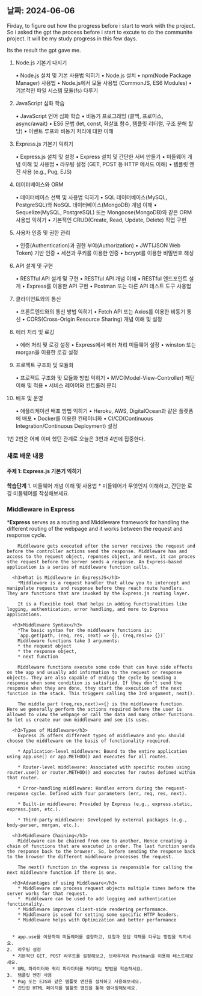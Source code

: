 ## 날짜: 2024-06-06

Firday, to figure out how the progress before i start to work with the project. So i asked the gpt the process before i start to excute to do the communite project. It will be my study progress in this few days.

Its the result the gpt gave me.

1. Node.js 기본기 다지기

	•	Node.js 설치 및 기본 사용법 익히기
	•	Node.js 설치
	•	npm(Node Package Manager) 사용법
	•	Node.js에서 모듈 사용법 (CommonJS, ES6 Modules)
	•	기본적인 파일 시스템 모듈(fs) 다루기

2. JavaScript 심화 학습

	•	JavaScript 언어 심화 학습
	•	비동기 프로그래밍 (콜백, 프로미스, async/await)
	•	ES6 문법 (let, const, 화살표 함수, 템플릿 리터럴, 구조 분해 할당)
	•	이벤트 루프와 비동기 처리에 대한 이해

3. Express.js 기본기 익히기

	•	Express.js 설치 및 설정
	•	Express 설치 및 간단한 서버 만들기
	•	미들웨어 개념 이해 및 사용법
	•	라우팅 설정 (GET, POST 등 HTTP 메서드 이해)
	•	템플릿 엔진 사용 (e.g., Pug, EJS)

4. 데이터베이스와 ORM

	•	데이터베이스 선택 및 사용법 익히기
	•	SQL 데이터베이스(MySQL, PostgreSQL)와 NoSQL 데이터베이스(MongoDB) 개념 이해
	•	Sequelize(MySQL, PostgreSQL) 또는 Mongoose(MongoDB)와 같은 ORM 사용법 익히기
	•	기본적인 CRUD(Create, Read, Update, Delete) 작업 구현

5. 사용자 인증 및 권한 관리

	•	인증(Authentication)과 권한 부여(Authorization)
	•	JWT(JSON Web Token) 기반 인증
	•	세션과 쿠키를 이용한 인증
	•	bcrypt를 이용한 비밀번호 해싱

6. API 설계 및 구현

	•	RESTful API 설계 및 구현
	•	RESTful API 개념 이해
	•	RESTful 엔드포인트 설계
	•	Express를 이용한 API 구현
	•	Postman 또는 다른 API 테스트 도구 사용법

7. 클라이언트와의 통신

	•	프론트엔드와의 통신 방법 익히기
	•	Fetch API 또는 Axios를 이용한 비동기 통신
	•	CORS(Cross-Origin Resource Sharing) 개념 이해 및 설정

8. 에러 처리 및 로깅

	•	에러 처리 및 로깅 설정
	•	Express에서 에러 처리 미들웨어 설정
	•	winston 또는 morgan을 이용한 로깅 설정

9. 프로젝트 구조화 및 모듈화

	•	프로젝트 구조화 및 모듈화 방법 익히기
	•	MVC(Model-View-Controller) 패턴 이해 및 적용
	•	서비스 레이어와 컨트롤러 분리

10. 배포 및 운영

	•	애플리케이션 배포 방법 익히기
	•	Heroku, AWS, DigitalOcean과 같은 플랫폼에 배포
	•	Docker를 이용한 컨테이너화
	•	CI/CD(Continuous Integration/Continuous Deployment) 설정

  1번 2번은 어제 이미 했던 관계로 오늘은 3번과 4번에 집중한다.

### 새로 배운 내용
#### 주제 1: Express.js 기본기 익히기
  <b>학습단계</b>
	1.	미들웨어 개념 이해 및 사용법
	  *	미들웨어가 무엇인지 이해하고, 간단한 로깅 미들웨어를 작성해보세요.
      <h3>Middleware in Express</h3>
        *<b>Express</b> serves as a routing and Middleware framework for handling the different routing of the webpage and it works between the request and response cycle. <br>
        
        Middleware gets executed after the server receives the request and before the controller actions send the response. Middleware has and access to the request object, reponses object, and next, it can proces sthe request before the server sends a response. An Express-based application is a series of middleware function calls. 

      <h3>What is Middleware in ExpressJS</h3>
        *Middleware is a request handler that allow you to intercept and manipulate requests and response before they reach route handlers. They are functions that are invoked by the Express.js routing layer.

        It is a flexible tool that helps in adding functionalities like logging, authentication, error handling, and more to Express applications. 

      <h3>Middleware Syntax</h3>
        *The basic syntax for the middleware functions is: 
        `app.get(path, (req, res, next) => {}, (req,res)=> {})`
        Middleware functions take 3 arguments: 
        * the request object
        * the response object,
        * next function 

        Middleware functions execute some code that can have side effects on the app and usually add information to the request or response objects. They are also capable of ending the cycle by sending a response when some condition is satisfied. If they don’t send the response when they are done, they start the execution of the next function in the stack. This triggers calling the 3rd argument, next().

        The middle part (req,res,next)=>{} is the middleware function. Here we generally perform the actions required before the user is allowed to view the webpage or call the data and many other functions. So let us create our own middleware and see its uses.

      <h3>Types of Middleware</h3>
        Express JS offers different types of middleware and you should choose the middleware on the basis of functionality required.

        * Application-level middleware: Bound to the entire application using app.use() or app.METHOD() and executes for all routes.
        
        * Router-level middleware: Associated with specific routes using router.use() or router.METHOD() and executes for routes defined within that router.

        * Error-handling middleware: Handles errors during the request-response cycle. Defined with four parameters (err, req, res, next).

        * Built-in middleware: Provided by Express (e.g., express.static, express.json, etc.).

        * Third-party middleware: Developed by external packages (e.g., body-parser, morgan, etc.).
      
      <h3>Middleware Chaining</h3>
        Middleware can be chained from one to another, Hence creating a chain of functions that are executed in order. The last function sends the response back to the browser. So, before sending the response back to the browser the different middleware processes the request.

        The next() function in the express is responsible for calling the next middleware function if there is one.

      <h3>Advantages of using Middleware</h3>
        * Middleware can process request objects multiple times before the server works for that request.
        *  Middleware can be used to add logging and authentication functionality.
        * Middleware improves client-side rendering performance.
        * Middleware is used for setting some specific HTTP headers.
        * Middleware helps with Optimization and better performance


	  * app.use를 이용하여 미들웨어를 설정하고, 요청과 응답 객체를 다루는 방법을 익히세요.
	2.	라우팅 설정
	  *	기본적인 GET, POST 라우트를 설정해보고, 브라우저와 Postman을 이용해 테스트해보세요.
	  * URL 파라미터와 쿼리 파라미터를 처리하는 방법을 학습하세요.
	3.	템플릿 엔진 사용
	  *	Pug 또는 EJS와 같은 템플릿 엔진을 설치하고 사용해보세요.
	  *	간단한 HTML 페이지를 템플릿 엔진을 통해 렌더링해보세요.

